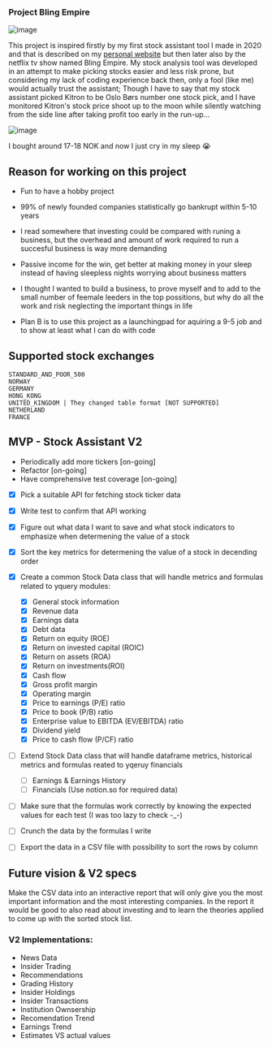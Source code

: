 ### Project Bling Empire

![image](https://m.media-amazon.com/images/M/MV5BMDJjYzY0YTEtNDJiOS00Yzk1LTgyZTctYmM0YTU3NzQwYmViXkEyXkFqcGdeQXVyMTQxNzMzNDI@._V1_FMjpg_UX1000_.jpg)


This project is inspired firstly by my first stock assistant tool I made in 2020 and that is described on my [personal website](https://hannatronsen.herokuapp.com/projects)
but then later also by the netflix tv show named Bling Empire. My stock analysis tool was developed in an attempt to make picking stocks easier and less risk prone, but considering my lack
of coding experience back then, only a fool (like me) would actually trust the assistant;  Though I have to say that my stock assistant picked Kitron to be Oslo Børs number one stock pick,
and I have monitored Kitron's stock price shoot up to the moon while silently watching from the side line after taking profit too early in the run-up... 

![image](https://user-images.githubusercontent.com/85925436/235963425-47fb04dd-3e56-417e-8924-65e0f1ced4b0.png)

I bought around 17-18 NOK and now I just cry in my sleep 😭

## Reason for working on this project

- Fun to have a hobby project
- 99% of newly founded companies statistically go bankrupt within 5-10 years
- I read somewhere that investing could be compared with runing a business, but the overhead and amount of work required to run a succesful business is way more demanding
- Passive income for the win, get better at making money in your sleep instead of having sleepless nights worrying about business matters
- I thought I wanted to build a business, to prove myself and to add to the small number of feemale leeders in the top possitions, but why do all the work and risk neglecting the important things in life

- Plan B is to use this project as a launchingpad for aquiring a 9-5 job and to show at least what I can do with code

## Supported stock exchanges
    STANDARD_AND_POOR_500
    NORWAY
    GERMANY
    HONG_KONG
    UNITED_KINGDOM | They changed table format [NOT SUPPORTED]
    NETHERLAND
    FRANCE


## MVP - Stock Assistant V2 
- Periodically add more tickers [on-going]
- Refactor [on-going]
- Have comprehensive test coverage [on-going]

- [X] Pick a suitable API for fetching stock ticker data
- [X] Write test to confirm that API working
- [X] Figure out what data I want to save and what stock indicators to emphasize when determening the value of a stock
- [X] Sort the key metrics for determening the value of a stock in decending order
- [X] Create a common Stock Data class that will handle metrics and formulas related to yquery modules:
    - [X] General stock information
    - [X] Revenue data
    - [X] Earnings data
    - [X] Debt data
    - [X] Return on equity (ROE)
    - [X] Return on invested capital (ROIC)
    - [X] Return on assets (ROA)
    - [X] Return on investments(ROI)
    - [X] Cash flow
    - [X] Gross profit margin
    - [X] Operating margin
    - [X] Price to earnings (P/E) ratio
    - [X] Price to book (P/B) ratio
    - [X] Enterprise value to EBITDA (EV/EBITDA) ratio
    - [X] Dividend yield
    - [X] Price to cash flow (P/CF) ratio
- [ ] Extend Stock Data class that will handle dataframe metrics, historical metrics and formulas reated to yqeruy financials
    - [ ] Earnings & Earnings History 
    - [ ] Financials (Use notion.so for required data)
- [ ] Make sure that the formulas work correctly by knowing the expected values for each test (I was too lazy to check -_-)
- [ ] Crunch the data by the formulas I write
- [ ] Export the data in a CSV file with possibility to sort the rows by column



## Future vision & V2 specs

Make the CSV data into an interactive report that will only give you the most important information and the most interesting companies. In the report it would be good to also read about investing and to learn the theories applied to come up with the sorted stock list. 
    
### V2 Implementations: 
- News Data
- Insider Trading
- Recommendations
- Grading History
- Insider Holdings
- Insider Transactions
- Institution Ownsership
- Recomendation Trend 
- Earnings Trend
- Estimates VS actual values 